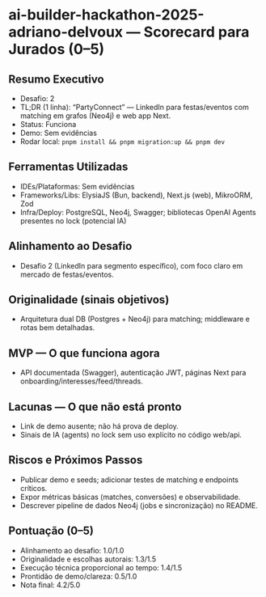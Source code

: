 # ai-builder-hackathon-2025-adriano-delvoux — Scorecard para Jurados (0–5)

## Resumo Executivo
- Desafio: 2
- TL;DR (1 linha): “PartyConnect” — LinkedIn para festas/eventos com matching em grafos (Neo4j) e web app Next.
- Status: Funciona
- Demo: Sem evidências
- Rodar local: `pnpm install && pnpm migration:up && pnpm dev`

## Ferramentas Utilizadas
- IDEs/Plataformas: Sem evidências
- Frameworks/Libs: ElysiaJS (Bun, backend), Next.js (web), MikroORM, Zod
- Infra/Deploy: PostgreSQL, Neo4j, Swagger; bibliotecas OpenAI Agents presentes no lock (potencial IA)

## Alinhamento ao Desafio
- Desafio 2 (LinkedIn para segmento específico), com foco claro em mercado de festas/eventos.

## Originalidade (sinais objetivos)
- Arquitetura dual DB (Postgres + Neo4j) para matching; middleware e rotas bem detalhadas.

## MVP — O que funciona agora
- API documentada (Swagger), autenticação JWT, páginas Next para onboarding/interesses/feed/threads.

## Lacunas — O que não está pronto
- Link de demo ausente; não há prova de deploy.
- Sinais de IA (agents) no lock sem uso explícito no código web/api.

## Riscos e Próximos Passos
- Publicar demo e seeds; adicionar testes de matching e endpoints críticos.
- Expor métricas básicas (matches, conversões) e observabilidade.
- Descrever pipeline de dados Neo4j (jobs e sincronização) no README.

## Pontuação (0–5)
- Alinhamento ao desafio: 1.0/1.0
- Originalidade e escolhas autorais: 1.3/1.5
- Execução técnica proporcional ao tempo: 1.4/1.5
- Prontidão de demo/clareza: 0.5/1.0
- Nota final: 4.2/5.0

